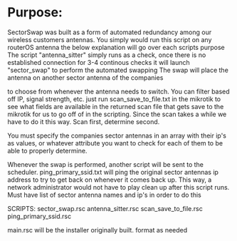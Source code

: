 # Purpose: 
SectorSwap was built as a form of automated redundancy among our wireless customers antennas.
You simply would run this script on any routerOS antenna the below explanation will go over each scripts purpose
The script "antenna_sitter" simply runs as a check, once there is no established 
connection for 3-4 continous checks it will launch "sector_swap" to perform the automated swapping
The swap will place the antenna on another sector antenna of the companies

to choose from whenever the antenna needs to switch. You can filter based off IP, signal strength, etc. just
run scan_save_to_file.txt in the mikrotik to see what fields are available in the returned scan file that
gets save to the mikrotik for us to go off of in the scripting. 
Since the scan takes a while we have to do it this way. 
Scan first, determine second. 

You must specify the companies sector antennas in an array with their ip's as values, or whatever attribute you want to check for each of them 
to be able to properly determine.

Whenever the swap is performed, another script will be sent to the scheduler. 
ping_primary_ssid.txt will ping the original sector antennas ip address to try to get back on whenever it comes back up. 
This way, a network administrator would not have to play clean up after this script runs. Must have list of sector antenna
names and ip's in order to do this


SCRIPTS:
sector_swap.rsc
antenna_sitter.rsc
scan_save_to_file.rsc
ping_primary_ssid.rsc

main.rsc will be the installer originally built. format as needed
